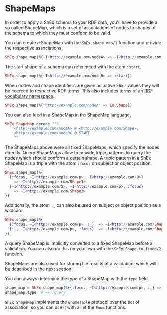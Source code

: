 # ShapeMaps

In order to apply a ShEx schema to your RDF data, you'll have to provide a so called ShapeMap, which is a set of associations of nodes to shapes of the schema to which they must conform to be valid.

You can create a ShapeMap with the  `ShEx.shape_map/1` function and provide the respective associations.

```elixir
ShEx.shape_map(%{~I<http://example.com/nodeA> => ~I<http://example.com/Shape>})
```

The start shape of a schema can referenced with the atom `:start`.

```elixir
ShEx.shape_map(%{~I<http://example.com/nodeB> => :start})
```

When nodes and shape identifiers are given as native Elixir values they will be coerced to respective RDF terms. This also includes terms of an [RDF vocabulary namespace](/../rdf-ex/vocabularies).

```elixir
ShEx.shape_map(%{"http://example.com/nodeA" => EX.Shape})
```

You can also feed in a ShapeMap in the [ShapeMap language](https://shexspec.github.io/shape-map/).

```elixir
ShEx.ShapeMap.decode """
    <http://example.com/nodeA> @ <http://example.com/Shape>,
    <http://example.com/nodeB> @ START
    ""
```

The ShapeMaps above were all fixed ShapeMaps, which specify the nodes directly.
Query ShapeMaps allow to provide triple patterns to query the nodes which should conform a certain shape. A triple pattern in a ShEx ShapeMap is a triple with the atom `:focus` on subject or object position.

```elixir
ShEx.shape_map(%{
  {:focus, ~I<http://example.com/p>, ~I<http://example.com/O>} 
    => ~I<http://example.com/Shape1>,
  {~I<http://example.com/S>, ~I<http://example.com/p>, :focus} 
    => ~I<http://example.com/Shape2>
})
```

Additionally, the atom `:_` can also be used on subject or object position as a wildcard.

```elixir
ShEx.shape_map(%{
  {:focus, ~I<http://example.com/p>, :_}  => ~I<http://example.com/Shape1>,
  {:_, ~I<http://example.com/p>, :focus}  => ~I<http://example.com/Shape2>
})
```

A query ShapeMap is implicitly converted to a fixed ShapeMap before a validation. You can also do this on your own with the `ShEx.Shape.to_fixed/2` function.

ShapeMaps are also used for storing the results of a validation, which will be described in the next section.

You can always determine the type of a ShapeMap with the `type` field.

```elixir
shape_map = ShEx.shape_map(%{{:focus, ~I<http://example.com/p>, :_} => :start})
shape_map.type  # => :query
```

`ShEx.ShapeMap` implements the `Enumerable` protocol over the set of association, so you can use it with all of the `Enum` functions.
